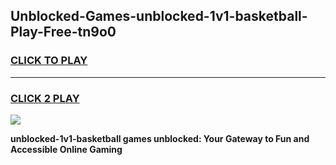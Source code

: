 
## Unblocked-Games-unblocked-1v1-basketball-Play-Free-tn9o0
<h3>
<a href="https://premium76.site?title=unblocked-1v1-basketball&ref=23A">CLICK TO PLAY</a></h3>
<hr>

<h3>
<a href="https://premium76.site?title=unblocked-1v1-basketball&ref=23A">CLICK 2 PLAY</a>
  
</h3>

<a href="https://premium76.site?title=unblocked-1v1-basketball&ref=23A"><img src="https://clearcache.store/games.png"></a>


**unblocked-1v1-basketball games unblocked: Your Gateway to Fun and Accessible Online Gaming**
